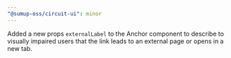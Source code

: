 ```yaml
---
"@sumup-oss/circuit-ui": minor
---
```


Added a new props `externalLabel` to the Anchor component to describe to visually impaired users that the link leads to an external page or opens in a new tab.
